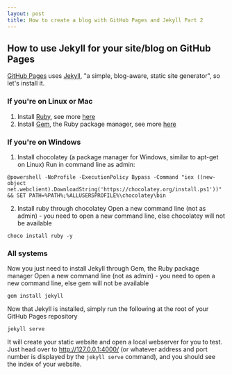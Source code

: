 ```yaml
---
layout: post
title: How to create a blog with GitHub Pages and Jekyll Part 2
---
```


How to use Jekyll for your site/blog on GitHub Pages
----------------------------------------------------

[GitHub Pages](https://pages.github.com/) uses [Jekyll](https://jekyllrb.com/), "a simple, blog-aware, static site generator", so let's install it.

### If you're on Linux or Mac
1.	Install [Ruby](https://www.ruby-lang.org/), see more [here](https://www.ruby-lang.org/en/downloads/)
2.	Install [Gem](https://rubygems.org/), the Ruby package manager, see more [here](https://rubygems.org/pages/download)

### If you're on Windows
1.	Install chocolatey (a package manager for Windows, similar to apt-get on Linux)
	Run in command line as admin:

```
@powershell -NoProfile -ExecutionPolicy Bypass -Command "iex ((new-object net.webclient).DownloadString('https://chocolatey.org/install.ps1'))" && SET PATH=%PATH%;%ALLUSERSPROFILE%\chocolatey\bin
```

2.	Install ruby through chocolatey
	Open a new command line (not as admin) - you need to open a new command line, else chocolatey will not be available

```
choco install ruby -y
```

### All systems
Now you just need to install Jekyll through Gem, the Ruby package manager
Open a new command line (not as admin) - you need to open a new command line, else gem will not be available

```
gem install jekyll
```

Now that Jekyll is installed, simply run the following at the root of your GitHub Pages repository

```
jekyll serve
```

It will create your static website and open a local webserver for you to test. Just head over to <http://127.0.0.1:4000/> (or whatever address and port number is displayed by the ```jekyll serve``` command), and you should see the index of your website.